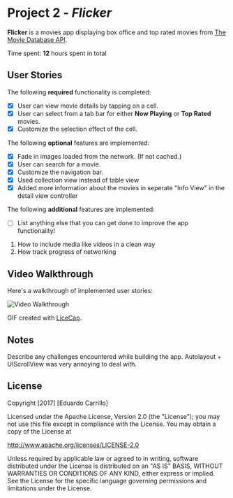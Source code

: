 # Project 2 - *Flicker*

**Flicker** is a movies app displaying box office and top rated movies from [The Movie Database API](http://docs.themoviedb.apiary.io/#).

Time spent: **12** hours spent in total

## User Stories

The following **required** functionality is completed:

- [x] User can view movie details by tapping on a cell.
- [x] User can select from a tab bar for either **Now Playing** or **Top Rated** movies.
- [x] Customize the selection effect of the cell.

The following **optional** features are implemented:

- [x] Fade in images loaded from the network. (If not cached.)
- [x] User can search for a movie.
- [x] Customize the navigation bar.
- [x] Used collection view instead of table view
- [x] Added more information about the movies in seperate "Info View" in the detail view controller

The following **additional** features are implemented:

- [ ] List anything else that you can get done to improve the app functionality!



1. How to include media like videos in a clean way
2. How track progress of networking

## Video Walkthrough 

Here's a walkthrough of implemented user stories:

<img src='https://i.imgur.com/n8zskpa.gifv' title='Video Walkthrough' width='' alt='Video Walkthrough' />

GIF created with [LiceCap](http://www.cockos.com/licecap/).

## Notes

Describe any challenges encountered while building the app.
Autolayout + UIScrollView was very annoying to deal with.

## License

Copyright [2017] [Eduardo Carrillo]

Licensed under the Apache License, Version 2.0 (the "License");
you may not use this file except in compliance with the License.
You may obtain a copy of the License at

http://www.apache.org/licenses/LICENSE-2.0

Unless required by applicable law or agreed to in writing, software
distributed under the License is distributed on an "AS IS" BASIS,
WITHOUT WARRANTIES OR CONDITIONS OF ANY KIND, either express or implied.
See the License for the specific language governing permissions and
limitations under the License.

